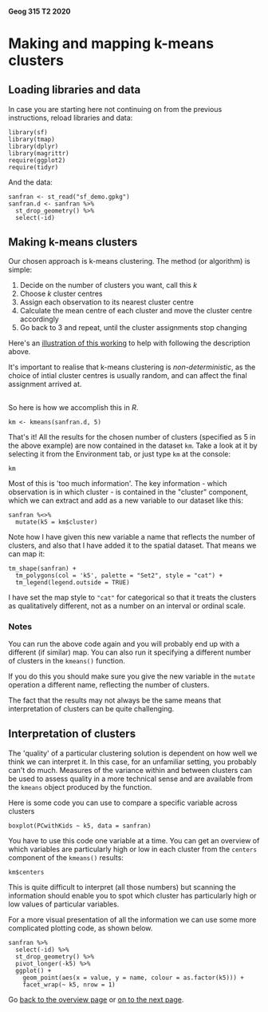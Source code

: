 #### Geog 315 T2 2020
# Making and mapping k-means clusters
## Loading libraries and data
In case you are starting here not continuing on from the previous instructions, reload libraries and data:

```{r}
library(sf)
library(tmap)
library(dplyr)
library(magrittr)
require(ggplot2)
require(tidyr)
```

And the data:

```{r}
sanfran <- st_read("sf_demo.gpkg")
sanfran.d <- sanfran %>%
  st_drop_geometry() %>%
  select(-id)
```

## Making k-means clusters
Our chosen approach is k-means clustering. The method (or algorithm) is simple:

1. Decide on the number of clusters you want, call this *k*
2. Choose *k* cluster centres
3. Assign each observation to its nearest cluster centre
4. Calculate the mean centre of each cluster and move the cluster centre accordingly
5. Go back to 3 and repeat, until the cluster assignments stop changing

Here's an [illustration of this working](https://kkevsterrr.github.io/K-Means/) to help with following the description above.

It's important to realise that k-means clustering is _non-deterministic_, as the choice of intial cluster centres is usually random, and can affect the final assignment arrived at.

## 
So here is how we accomplish this in _R_.
```{r}
km <- kmeans(sanfran.d, 5)
```

That's it! All the results for the chosen number of clusters (specified as 5 in the above example) are now contained in the dataset `km`. Take a look at it by selecting it from the Environment tab, or just type `km` at the console:

```{r}
km
```

Most of this is 'too much information'. The key information - which observation is in which cluster - is contained in the "cluster" component, which we can extract and add as a new variable to our dataset like this:

```{r}
sanfran %<>%
  mutate(k5 = km$cluster)
```

Note how I have given this new variable a name that reflects the number of clusters, and also that I have added it to the spatial dataset. That means we can map it:

```{r}
tm_shape(sanfran) +
  tm_polygons(col = 'k5', palette = "Set2", style = "cat") +
  tm_legend(legend.outside = TRUE)
```

I have set the map style to `"cat"` for categorical so that it treats the clusters as qualitatively different, not as a number on an interval or ordinal scale.

### Notes
You can run the above code again and you will probably end up with a different (if similar) map. You can also run it specifying a different number of clusters in the `kmeans()` function. 

If you do this you should make sure you give the new variable in the `mutate` operation a different name, reflecting the number of clusters.

The fact that the results may not always be the same means that interpretation of clusters can be quite challenging.

## Interpretation of clusters
The 'quality' of a particular clustering solution is dependent on how well we think we can interpret it. In this case, for an unfamiliar setting, you probably can't do much. Measures of the variance within and between clusters can be used to assess quality in a more technical sense and are available from the `kmeans` object produced by the function.

Here is some code you can use to compare a specific variable across clusters

```{r}
boxplot(PCwithKids ~ k5, data = sanfran)
```
You have to use this code one variable at a time. You can get an overview of which variables are particularly high or low in each cluster from the `centers` component of the `kmeans()` results:

```{r}
km$centers
```

This is quite difficult to interpret (all those numbers) but scanning the information should enable you to spot which cluster has particularly high or low values of particular variables. 

For a more visual presentation of all the information we can use some more complicated plotting code, as shown below.

```{r}
sanfran %>%
  select(-id) %>%
  st_drop_geometry() %>%
  pivot_longer(-k5) %>%
  ggplot() +
    geom_point(aes(x = value, y = name, colour = as.factor(k5))) +
    facet_wrap(~ k5, nrow = 1)
```

Go [back to the overview page](README.md) or [on to the next page](clustering-analysis-03-wellington-commuter-data.md).
